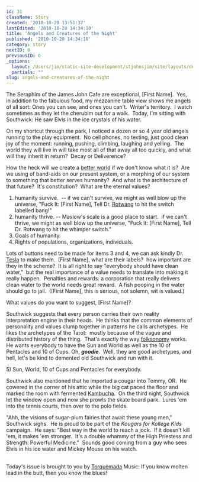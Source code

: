 ```yaml
---
id: 31
className: Story
created: '2010-10-20 13:51:37'
lastEdited: '2010-10-20 14:34:10'
title: 'Angels and Creatures of the Night'
published: '2010-10-20 14:34:10'
category: story
nextID: 0
previousID: 0
_options:
  layout: /Users/jim/static-site-development/stjohnsjim/site/layouts/default.static.ttml
  partials: ""
slug: angels-and-creatures-of-the-night
---
```

<p>The Seraphim of the James John Cafe are exceptional, [First Name].&nbsp; Yes, in addition to the fabulous food, my mezzanine table view shows me angels of all sort: Ones you can see, and ones you can't.&nbsp; Writer's territory.&nbsp; I watch sometimes as they let the cherubim out for a walk.&nbsp; Today, I'm sitting with Southwick: He saw Elvis in the ice crystals of his water.</p>
<p >On my shortcut through the park, I noticed a dozen or so 4 year old angels running to the play equipment.&nbsp; No cell phones, no texting, just good clean joy of the moment: running, pushing, climbing, laughing and yelling.&nbsp; The world they will live in will take most all of that away all too quickly, and what will they inherit in return?&nbsp; Decay or Deliverence?</p>

<p >How the heck will we create a <a target="_blank" href="http://www.associatedcontent.com/article/313870/utopia_essay_on_thomas_mores_ideal.html?cat=9">better world</a> if we don't know what it is?&nbsp; Are we using of band-aids on our present system, or a morphing of our system to something that better serves humanity?&nbsp; And what is the architecture of that future?&nbsp; It's constitution?&nbsp; What are the eternal values?</p>

<ol>
    <li>humanity survive.&nbsp; -- if we can't survive, we might as well blow up the universe, &quot;Fuck It: [First Name], Tell Dr. <a target="_blank" href="http://www.google.com/images?q=rotwang">Rotwan</a>g to hit the switch labelled bang!&quot;</li>
    <li>humanity thrive. -- Maslow's scale is a good place to start.&nbsp; if we can't thrive, we might as well blow up the universe, &quot;Fuck it: [First Name], Tell Dr. Rotwang to hit the whimper switch.&quot;</li>
    <li>Goals of humanity.</li>
    <li>Rights of populations, organizations, individuals.</li>
</ol>

<p >Lots of buttons need to be made for items 3 and 4, we can ask kindly Dr. <a target="_blank" href="http://www.pbs.org/tesla/">Tesla</a> to make them.&nbsp; [First Name], what are their labels?&nbsp; how important are they in the scheme?&nbsp; It is all right to say &quot;everybody should have clean water,&quot;&nbsp; but the real importance of a value needs to translate into making it really happen.&nbsp; Penalties and rewards: a corporation that really delivers clean water to the world needs great reward.&nbsp; A fish pooping in the water should go to jail.&nbsp; ([First Name], this is serious, not solemn, wit is valued.)</p>

<p >What values do you want to suggest, [First Name]?</p>

<p >Southwick suggests that every person carries their own reality interpretation engine in their heads.&nbsp; He thinks that the common elements of personality and values clump together in patterns he calls archetypes.&nbsp; He likes the archetypes of the Tarot:&nbsp; mostly because of the vague and distributed history of the thing.&nbsp; That's exactly the way <a target="_blank" href="http://en.wikipedia.org/wiki/Folksonomy">folksonomy</a> works.&nbsp; He wants everybody to have the Sun and World as well as the 10 of Pentacles and 10 of Cups. Oh, <em><strong>goodie</strong></em>. &nbsp;Well, they are good archetypes, and hell, let's be kind to demented old Southwick and run with it.</p>

<p >5) Sun, World, 10 of Cups and Pentacles for everybody.</p>

<p >Southwick also mentioned that he imported a cougar into Tommy, OR.&nbsp; He cowered in the corner of his attic while the big cat paced the floor and marked the room with fermented <a target="_blank" href="http://en.wikipedia.org/wiki/Kombucha">Kambucha</a>.&nbsp; On the third night, Southwick let the window open and now she prowls the skate board park.&nbsp; Lures 'em into the tennis courts, then over to the polo fields.</p>

<p >&quot;Ahh, the visions of sugar-plum fairies that await these young men,&quot; Southwick sighs.&nbsp; He is proud to be part of the <em>Kougars for Kollege Kids</em> campaign.&nbsp; He says: &quot;Best way in the world to reach a jock.&nbsp; If it doesn't kill 'em, it makes 'em stronger.&nbsp; It's a double whammy of the High Priestess and Strength: Powerful Medicine.&quot;&nbsp; Sounds good coming from a guy who sees Elvis in his ice water and Mickey Mouse on his watch.</p>
<div>&nbsp;</div>
<div>Today's issue is brought to you by <a target="_blank" href="http://en.wikipedia.org/wiki/Tom&aacute;s_de_Torquemada">Torquemada</a> Music: If you know molten lead in the butt, then you know the blues!</div>